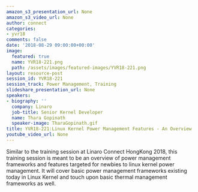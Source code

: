```yaml
---
amazon_s3_presentation_url: None
amazon_s3_video_url: None
author: connect
categories:
- yvr18
comments: false
date: '2018-08-29 09:00:00+00:00'
image:
  featured: true
  name: YVR18-221.png
  path: /assets/images/featured-images/YVR18-221.png
layout: resource-post
session_id: YVR18-221
session_track: Power Management, Training
slideshare_presentation_url: None
speakers:
- biography: ''
  company: Linaro
  job-title: Senior Kernel Developer
  name: Thara Gopinath
  speaker-image: TharaGopinath.gif
title: YVR18-221:Linux Kernel Power Management Features - An Overview
youtube_video_url: None
---
```


Similar to the training session at Linaro Connect HongKong 2018,  this training session  is meant to be an overview of power management frameworks and features targeted for newbies to linux kernel power management. It will cover basic power management frameworks existing today in Linux Kernel and touch upon basic thermal management frameworks as well.